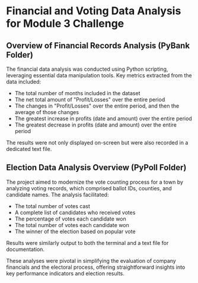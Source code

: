 # Financial and Voting Data Analysis for Module 3 Challenge

## Overview of Financial Records Analysis (PyBank Folder)
The financial data analysis was conducted using Python scripting, leveraging essential data manipulation tools. Key metrics extracted from the data included:
- The total number of months included in the dataset
- The net total amount of "Profit/Losses" over the entire period
- The changes in "Profit/Losses" over the entire period, and then the average of those changes
- The greatest increase in profits (date and amount) over the entire period
- The greatest decrease in profits (date and amount) over the entire period

The results were not only displayed on-screen but were also recorded in a dedicated text file.

## Election Data Analysis Overview (PyPoll Folder)
The project aimed to modernize the vote counting process for a town by analyzing voting records, which comprised ballot IDs, counties, and candidate names. The analysis facilitated:
- The total number of votes cast
- A complete list of candidates who received votes
- The percentage of votes each candidate won
- The total number of votes each candidate won
- The winner of the election based on popular vote

Results were similarly output to both the terminal and a text file for documentation.

These analyses were pivotal in simplifying the evaluation of company financials and the electoral process, offering straightforward insights into key performance indicators and election results.
